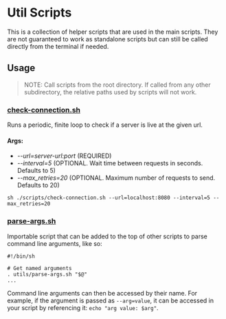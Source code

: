 # Util Scripts
This is a collection of helper scripts that are used in the main scripts. They are not guaranteed to work as standalone scripts but can still be called directly from the terminal if needed.

## Usage
> NOTE: Call scripts from the root directory. If called from any other subdirectory, the relative paths used by scripts will not work.

### [check-connection.sh](./check-connection.sh)
Runs a periodic, finite loop to check if a server is live at the given url.

#### Args:
- _--url=server-url:port_ (REQUIRED)
- _--interval=5_ (OPTIONAL. Wait time between requests in seconds. Defaults to 5)
- _--max_retries=20_ (OPTIONAL. Maximum number of requests to send. Defaults to 20)

```shell
sh ./scripts/check-connection.sh --url=localhost:8080 --interval=5 --max_retries=20
```

### [parse-args.sh](./parse-args.sh)
Importable script that can be added to the top of other scripts to parse command line arguments, like so:
```shell
#!/bin/sh

# Get named arguments
. utils/parse-args.sh "$@"
...
```
Command line arguments can then be accessed by their name. For example, if the argument is passed as `--arg=value`, it can be accessed in your script by referencing it: `echo "arg value: $arg"`.